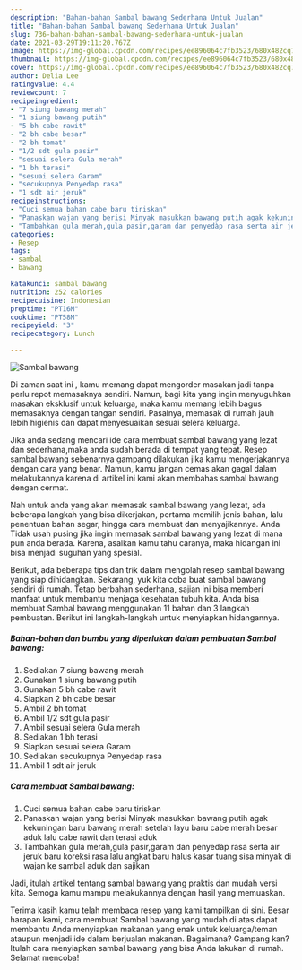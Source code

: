 ```yaml
---
description: "Bahan-bahan Sambal bawang Sederhana Untuk Jualan"
title: "Bahan-bahan Sambal bawang Sederhana Untuk Jualan"
slug: 736-bahan-bahan-sambal-bawang-sederhana-untuk-jualan
date: 2021-03-29T19:11:20.767Z
image: https://img-global.cpcdn.com/recipes/ee896064c7fb3523/680x482cq70/sambal-bawang-foto-resep-utama.jpg
thumbnail: https://img-global.cpcdn.com/recipes/ee896064c7fb3523/680x482cq70/sambal-bawang-foto-resep-utama.jpg
cover: https://img-global.cpcdn.com/recipes/ee896064c7fb3523/680x482cq70/sambal-bawang-foto-resep-utama.jpg
author: Delia Lee
ratingvalue: 4.4
reviewcount: 7
recipeingredient:
- "7 siung bawang merah"
- "1 siung bawang putih"
- "5 bh cabe rawit"
- "2 bh cabe besar"
- "2 bh tomat"
- "1/2 sdt gula pasir"
- "sesuai selera Gula merah"
- "1 bh terasi"
- "sesuai selera Garam"
- "secukupnya Penyedap rasa"
- "1 sdt air jeruk"
recipeinstructions:
- "Cuci semua bahan cabe baru tiriskan"
- "Panaskan wajan yang berisi Minyak masukkan bawang putih agak kekuningan baru bawang merah setelah layu baru cabe merah besar aduk lalu cabe rawit dan terasi aduk"
- "Tambahkan gula merah,gula pasir,garam dan penyedàp rasa serta air jeruk baru koreksi rasa lalu angkat baru halus kasar tuang sisa minyak di wajan ke sambal aduk dan sajikan"
categories:
- Resep
tags:
- sambal
- bawang

katakunci: sambal bawang 
nutrition: 252 calories
recipecuisine: Indonesian
preptime: "PT16M"
cooktime: "PT58M"
recipeyield: "3"
recipecategory: Lunch

---
```



![Sambal bawang](https://img-global.cpcdn.com/recipes/ee896064c7fb3523/680x482cq70/sambal-bawang-foto-resep-utama.jpg)

Di zaman  saat ini , kamu memang dapat mengorder masakan jadi tanpa perlu repot memasaknya sendiri. Namun, bagi kita yang ingin menyuguhkan masakan eksklusif untuk keluarga, maka kamu memang lebih bagus memasaknya dengan tangan sendiri. Pasalnya, memasak di rumah jauh lebih higienis dan dapat menyesuaikan sesuai selera keluarga.

Jika anda sedang mencari ide cara membuat sambal bawang yang lezat dan sederhana,maka anda sudah berada di tempat yang tepat. Resep sambal bawang  sebenarnya gampang dilakukan jika kamu mengerjakannya dengan cara yang benar. Namun, kamu jangan cemas akan gagal dalam melakukannya 
karena di artikel ini kami akan membahas sambal bawang dengan cermat.  



Nah untuk anda yang akan memasak sambal bawang yang lezat, ada beberapa langkah yang bisa dikerjakan, pertama memilih jenis bahan, lalu penentuan bahan segar, hingga cara membuat dan menyajikannya. Anda Tidak usah pusing jika ingin memasak sambal bawang yang lezat di mana pun anda berada. Karena, asalkan kamu  tahu caranya, maka hidangan ini bisa menjadi suguhan yang spesial.

Berikut, ada beberapa tips dan trik dalam mengolah resep sambal bawang yang siap dihidangkan. Sekarang, yuk kita coba buat sambal bawang sendiri di rumah. Tetap berbahan sederhana, sajian ini bisa memberi manfaat untuk membantu menjaga kesehatan tubuh kita. Anda bisa membuat Sambal bawang menggunakan 11 bahan dan 3 langkah pembuatan. Berikut ini langkah-langkah untuk menyiapkan hidangannya.

<!--inarticleads1-->

##### Bahan-bahan dan bumbu yang diperlukan dalam pembuatan Sambal bawang:

1. Sediakan 7 siung bawang merah
1. Gunakan 1 siung bawang putih
1. Gunakan 5 bh cabe rawit
1. Siapkan 2 bh cabe besar
1. Ambil 2 bh tomat
1. Ambil 1/2 sdt gula pasir
1. Ambil sesuai selera Gula merah
1. Sediakan 1 bh terasi
1. Siapkan sesuai selera Garam
1. Sediakan secukupnya Penyedap rasa
1. Ambil 1 sdt air jeruk




<!--inarticleads2-->

##### Cara membuat Sambal bawang:

1. Cuci semua bahan cabe baru tiriskan
1. Panaskan wajan yang berisi Minyak masukkan bawang putih agak kekuningan baru bawang merah setelah layu baru cabe merah besar aduk lalu cabe rawit dan terasi aduk
1. Tambahkan gula merah,gula pasir,garam dan penyedàp rasa serta air jeruk baru koreksi rasa lalu angkat baru halus kasar tuang sisa minyak di wajan ke sambal aduk dan sajikan




Jadi, itulah artikel tentang  sambal bawang  yang praktis dan mudah versi kita. Semoga kamu mampu melakukannya dengan hasil yang memuaskan. 

Terima kasih kamu telah membaca resep yang kami tampilkan di sini. Besar harapan kami, cara membuat  Sambal bawang yang mudah di atas dapat membantu Anda menyiapkan makanan yang enak untuk keluarga/teman ataupun menjadi ide dalam berjualan makanan. Bagaimana? Gampang kan? Itulah cara menyiapkan sambal bawang yang bisa Anda lakukan di rumah. Selamat mencoba!

